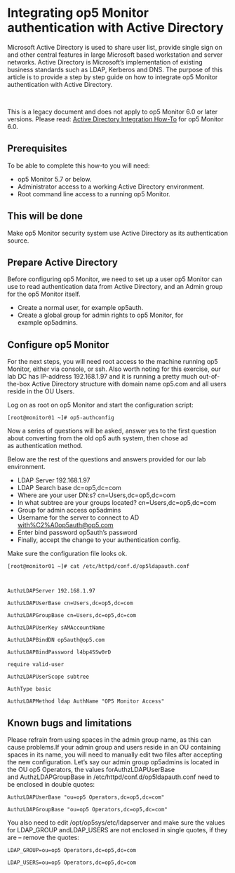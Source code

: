 # Integrating op5 Monitor authentication with Active Directory

Microsoft Active Directory is used to share user list, provide single sign on and other central features in large Microsoft based workstation and server networks. Active Directory is Microsoft’s implementation of existing business standards such as LDAP, Kerberos and DNS. The purpose of this article is to provide a step by step guide on how to integrate op5 Monitor authentication with Active Directory.

 

This is a legacy document and does not apply to op5 Monitor 6.0 or later versions. Please read: [Active Directory Integration How-To](Active_Directory_Integration_How-To) for op5 Monitor 6.0.

## Prerequisites

To be able to complete this how-to you will need:

-   op5 Monitor 5.7 or below.
-   Administrator access to a working Active Directory environment.
-   Root command line access to a running op5 Monitor.

## This will be done

Make op5 Monitor security system use Active Directory as its authentication source.

## Prepare Active Directory

Before configuring op5 Monitor, we need to set up a user op5 Monitor can use to read authentication data from Active Directory, and an Admin group for the op5 Monitor itself.

-   Create a normal user, for example op5auth.
-   Create a global group for admin rights to op5 Monitor, for example op5admins.

## Configure op5 Monitor

For the next steps, you will need root access to the machine running op5 Monitor, either via console, or ssh. Also worth noting for this exercise, our lab DC has IP-address 192.168.1.97 and it is running a pretty much out-of-the-box Active Directory structure with domain name op5.com and all users reside in the OU Users.

Log on as root on op5 Monitor and start the configuration script:

`[root@monitor01 ~]# op5-authconfig`

Now a series of questions will be asked, answer yes to the first question about converting from the old op5 auth system, then chose ad as authentication method.

Below are the rest of the questions and answers provided for our lab environment.

-   LDAP Server 192.168.1.97
-   LDAP Search base dc=op5,dc=com
-   Where are your user DN:s? cn=Users,dc=op5,dc=com
-   In what subtree are your groups located? cn=Users,dc=op5,dc=com
-   Group for admin access op5admins
-   Username for the server to connect to AD <with%C2%A0op5auth@op5.com>
-   Enter bind password op5auth’s password
-   Finally, accept the change to your authentication config.

Make sure the configuration file looks ok.

    [root@monitor01 ~]# cat /etc/httpd/conf.d/op5ldapauth.conf

      

    AuthzLDAPServer 192.168.1.97

    AuthzLDAPUserBase cn=Users,dc=op5,dc=com

    AuthzLDAPGroupBase cn=Users,dc=op5,dc=com

    AuthzLDAPUserKey sAMAccountName  

    AuthzLDAPBindDN op5auth@op5.com  

    AuthzLDAPBindPassword l4bp4SSw0rD

    require valid-user

    AuthzLDAPUserScope subtree

    AuthType basic

    AuthzLDAPMethod ldap AuthName "OP5 Monitor Access"

## Known bugs and limitations

Please refrain from using spaces in the admin group name, as this can cause problems.If your admin group and users reside in an OU containing spaces in its name, you will need to manually edit two files after accepting the new configuration. Let’s say our admin group op5admins is located in the OU op5 Operators, the values forAuthzLDAPUserBase and AuthzLDAPGroupBase in /etc/httpd/conf.d/op5ldapauth.conf need to be enclosed in double quotes:

    AuthzLDAPUserBase "ou=op5 Operators,dc=op5,dc=com"

    AuthzLDAPGroupBase "ou=op5 Operators,dc=op5,dc=com"

You also need to edit /opt/op5sys/etc/ldapserver and make sure the values for LDAP\_GROUP andLDAP\_USERS are not enclosed in single quotes, if they are – remove the quotes:

    LDAP_GROUP=ou=op5 Operators,dc=op5,dc=com

    LDAP_USERS=ou=op5 Operators,dc=op5,dc=com

 

 


